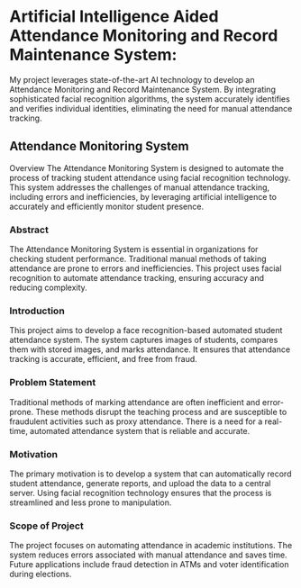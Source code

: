 # Artificial Intelligence Aided Attendance Monitoring and Record Maintenance System: 
My project leverages state-of-the-art AI technology to develop an Attendance Monitoring and Record 
Maintenance System. By integrating sophisticated facial recognition algorithms, the system accurately 
identifies and verifies individual identities, eliminating the need for manual attendance tracking.

## Attendance Monitoring System
Overview
The Attendance Monitoring System is designed to automate the process of tracking student attendance using facial recognition technology. This system addresses the challenges of manual attendance tracking, including errors and inefficiencies, by leveraging artificial intelligence to accurately and efficiently monitor student presence.

### Abstract
The Attendance Monitoring System is essential in organizations for checking student performance. Traditional manual methods of taking attendance are prone to errors and inefficiencies. This project uses facial recognition to automate attendance tracking, ensuring accuracy and reducing complexity.

### Introduction
This project aims to develop a face recognition-based automated student attendance system. The system captures images of students, compares them with stored images, and marks attendance. It ensures that attendance tracking is accurate, efficient, and free from fraud.

### Problem Statement
Traditional methods of marking attendance are often inefficient and error-prone. These methods disrupt the teaching process and are susceptible to fraudulent activities such as proxy attendance. There is a need for a real-time, automated attendance system that is reliable and accurate.

### Motivation
The primary motivation is to develop a system that can automatically record student attendance, generate reports, and upload the data to a central server. Using facial recognition technology ensures that the process is streamlined and less prone to manipulation.

### Scope of Project
The project focuses on automating attendance in academic institutions. The system reduces errors associated with manual attendance and saves time. Future applications include fraud detection in ATMs and voter identification during elections.
